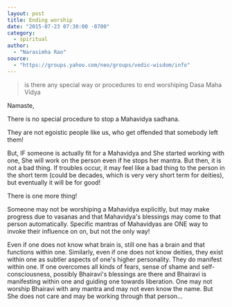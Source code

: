 ```yaml
---
layout: post
title: Ending worship
date: "2015-07-23 07:30:00 -0700"
category:
  - spiritual
author:
  - "Narasimha Rao"
source:
  - "https://groups.yahoo.com/neo/groups/vedic-wisdom/info"
---
```


> is there any special way or procedures to end worshiping Dasa Maha Vidya

Namaste,

There is no special procedure to stop a Mahavidya sadhana.

They are not egoistic people like us, who get offended that somebody left them!

But, IF someone is actually fit for a Mahavidya and She started working with one, She will work on the person even if he stops her mantra. But then, it is not a bad thing. If troubles occur, it may feel like a bad thing to the person in the short term (could be decades, which is very very short term for deities), but eventually it will be for good!

There is one more thing!

Someone may not be worshiping a Mahavidya explicitly, but may make progress due to vasanas and that Mahavidya's blessings may come to that person automatically. Specific mantras of Mahavidyas are ONE way to invoke their influence on on, but not the only way!

Even if one does not know what brain is, still one has a brain and that functions within one. Similarly, even if one does not know deities, they exist within one as subtler aspects of one's higher personality. They do manifest within one.
If one overcomes all kinds of fears, sense of shame and self-consciousness, possibly Bhairavi's blessings are there and Bhairavi is manifesting within one and guiding one towards liberation. One may not worship Bhairavi with any mantra and may not even know the name. But She does not care and may be working through that person...

